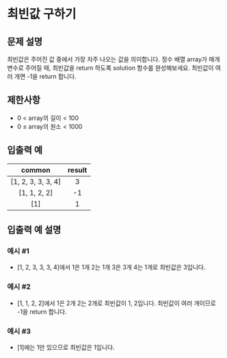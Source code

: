 # 최빈값 구하기

## 문제 설명

최빈값은 주어진 값 중에서 가장 자주 나오는 값을 의미합니다. 정수 배열 array가 매개변수로 주어질 때, 최빈값을 return 하도록 solution 함수를 완성해보세요. 최빈값이 여러 개면 -1을 return 합니다.

## 제한사항

- 0 < array의 길이 < 100
- 0 ≤ array의 원소 < 1000

## 입출력 예

|       common       | result |
| :----------------: | :----: |
| [1, 2, 3, 3, 3, 4] |   3    |
|    [1, 1, 2, 2]    |   -1   |
|        [1]         |   1    |

## 입출력 예 설명

### 예시 #1

- [1, 2, 3, 3, 3, 4]에서 1은 1개 2는 1개 3은 3개 4는 1개로 최빈값은 3입니다.

### 예시 #2

- [1, 1, 2, 2]에서 1은 2개 2는 2개로 최빈값이 1, 2입니다. 최빈값이 여러 개이므로 -1을 return 합니다.

### 예시 #3

- [1]에는 1만 있으므로 최빈값은 1입니다.
